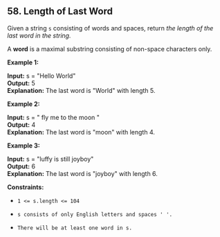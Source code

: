 ## 58. Length of Last Word

Given a string ``s`` consisting of words and spaces, return *the length of the last word in the string.*

A __word__ is a maximal 
substring
 consisting of non-space characters only.

 

**Example 1:**

**Input:** s = "Hello World" <br>
**Output:** 5 <br>
**Explanation:** The last word is "World" with length 5.

**Example 2:**

**Input:** s = "   fly me   to   the moon  " <br>
**Output:** 4 <br>
**Explanation:** The last word is "moon" with length 4.

**Example 3:**

**Input:** s = "luffy is still joyboy" <br>
**Output:** 6 <br>
**Explanation:** The last word is "joyboy" with length 6.

**Constraints:**

- ``1 <= s.length <= 104``

- ``s consists of only English letters and spaces ' '.``

- ``There will be at least one word in s.``